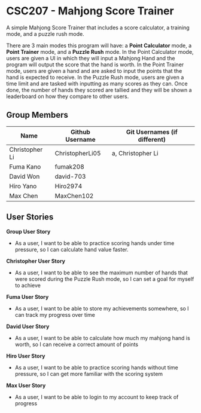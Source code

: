 # CSC207 - Mahjong Score Trainer

A simple Mahjong Score Trainer that includes a score calculator, a training mode, and a puzzle rush mode. 

There are 3 main modes this program will have: a **Point Calculator** mode, a **Point Trainer** mode, and a **Puzzle Rush** mode. In the Point Calculator mode, users are given a UI in which they will input a Mahjong Hand and the program will output the score that the hand is worth. In the Point Trainer mode, users are given a hand and are asked to input the points that the hand is expected to receive. In the Puzzle Rush mode, users are given a time limit and are tasked with inputting as many scores as they can. Once done, the number of hands they scored are tallied and they will be shown a leaderboard on how they compare to other users.

## Group Members

| Name           | Github Username | Git Usernames (if different) |
|----------------|-----------------|------------------------------|
| Christopher Li | ChristopherLi05 | a, Christopher Li            |
| Fuma Kano      | fumak208        |                              |
| David Won      | david-703       |                              |
| Hiro Yano      | Hiro2974        |                              |
| Max Chen       | MaxChen102      |                              |

## User Stories

**Group User Story**
- As a user, I want to be able to practice scoring hands under time pressure, so I can calculate hand value faster.

**Christopher User Story**
- As a user, I want to be able to see the maximum number of hands that were scored during the Puzzle Rush mode, so I can set a goal for myself to achieve

**Fuma User Story**
- As a user, I want to be able to store my achievements somewhere, so I can track my progress over time

**David User Story**
- As a user, I want to be able to calculate how much my mahjong hand is worth, so I can receive a correct amount of points

**Hiro User Story**
- As a user, I want to be able to practice scoring hands without time pressure, so I can get more familiar with the scoring system

**Max User Story**
- As a user, I want to be able to login to my account to keep track of progress